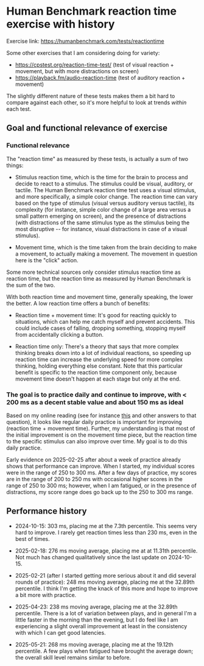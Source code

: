# Human Benchmark reaction time exercise with history

Exercise link: https://humanbenchmark.com/tests/reactiontime

Some other exercises that I am considering doing for variety:

* https://cpstest.org/reaction-time-test/ (test of visual reaction + movement, but with more distractions on screen)
* https://playback.fm/audio-reaction-time (test of auditory reaction + movement)

The slightly different nature of these tests makes them a bit hard to
compare against each other, so it's more helpful to look at trends
*within* each test.

## Goal and functional relevance of exercise

### Functional relevance

The "reaction time" as measured by these tests, is actually a sum of two things:

* Stimulus reaction time, which is the time for the brain to process
  and decide to react to a stimulus. The stimulus could be visual,
  auditory, or tactile. The Human Benchmark reaction time test uses a
  visual stimulus, and more specifically, a simple color change. The
  reaction time can vary based on the type of stimulus (visual versus
  auditory versus tactile), its complexity (for instance, simple color
  change of a large area versus a small pattern emerging on screen),
  and the presence of distractions (with distractions of the same
  stimulus type as the stimulus being the most disruptive -- for
  instance, visual distractions in case of a visual stimulus).

* Movement time, which is the time taken from the brain deciding to
  make a movement, to actually making a movement. The movement in
  question here is the "click" action.

Some more technical sources only consider stimulus reaction time as
reaction time, but the reaction time as measured by Human Benchmark is
the sum of the two.

With both reaction time and movement time, generally speaking, the
lower the better. A low reaction time offers a bunch of benefits:

* Reaction time + movement time: It's good for reacting quickly to
  situations, which can help me catch myself and prevent
  accidents. This could include cases of falling, dropping something,
  stopping myself from accidentally clicking a button.

* Reaction time only: There's a theory that says that more complex
  thinking breaks down into a lot of individual reactions, so speeding
  up reaction time can increase the underlying speed for more complex
  thinking, holding everything else constant. Note that this
  particular benefit is specific to the reaction time component only,
  because movement time doesn't happen at each stage but only at the
  end.

### The goal is to practice daily and continue to improve, with < 200 ms as a decent stable value and about 150 ms as ideal

Based on my online reading (see for instance
[this](https://www.reddit.com/r/FPSAimTrainer/comments/t5gn8h/comment/hzd8bco/)
and other answers to that question), it looks like regular daily
practice is important for improving (reaction time + movement
time). Further, my understanding is that most of the initial
improvement is on the movement time piece, but the reaction time to
the specific stimulus can also improve over time. My goal is to do
this daily practice.

Early evidence on 2025-02-25 after about a week of practice already
shows that performance can improve. When I started, my individual
scores were in the range of 250 to 300 ms. After a few days of
practice, my scores are in the range of 200 to 250 ms with occasional
higher scores in the range of 250 to 300 ms; however, when I am
fatigued, or in the presence of distractions, my score range does go
back up to the 250 to 300 ms range.

## Performance history

* 2024-10-15: 303 ms, placing me at the 7.3th percentile. This seems
  very hard to improve. I rarely get reaction times less than 230 ms,
  even in the best of times.

* 2025-02-18: 276 ms moving average, placing me at at 11.31th
  percentile. Not much has changed qualitatively since the last update
  on 2024-10-15.

* 2025-02-21 (after I started getting more serious about it and did
  several rounds of practice): 248 ms moving average, placing me at
  the 32.89th percentile. I think I'm getting the knack of this more
  and hope to improve a bit more with practice.

* 2025-04-23: 238 ms moving average, placing me at the 32.89th
  percentile. There is a lot of variation between plays, and in
  general I'm a little faster in the morning than the evening, but I
  do feel like I am experiencing a slight overall improvement at least
  in the consistency with which I can get good latencies.

* 2025-05-21: 268 ms moving average, placing me at the 19.12th
  percentile. A few plays when fatigued have brought the average down;
  the overall skill level remains similar to before.
